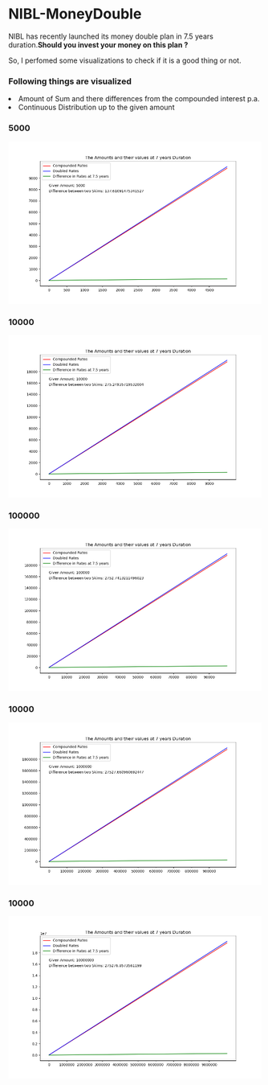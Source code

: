 # NIBL-MoneyDouble
<p>NIBL has recently launched its money double plan in 7.5 years duration.<b>Should you invest your money on this plan ?</b></p>
<p>So, I perfomed some visualizations to check if it is a good thing or not.</p>
<h3>Following things are visualized</h3>
  <li>Amount of Sum and there differences from the compounded interest p.a.</li>
  <li>Continuous Distribution up to the given amount</li>

<h3>5000</h3>
	<img src = "./5K.png">
<h3>10000</h3>
	<img src = "./10K.png">
<h3>100000</h3>
	<img src = "./1Lak.png">
<h3>10000</h3>
	<img src = "./10Lak.png">
<h3>10000</h3>
	<img src = "./1Crore.png">
